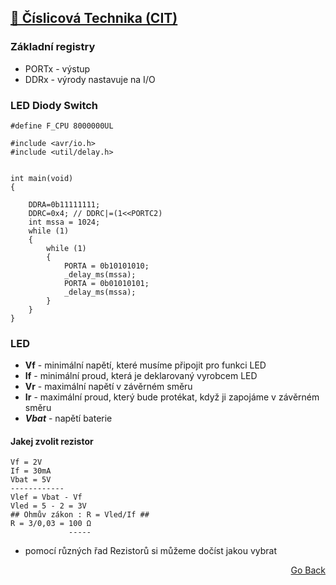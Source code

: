 ## [💯 Číslicová Technika (CIT)](./..)
### Základní registry
- PORTx - výstup
- DDRx - výrody nastavuje na I/O

### LED Diody Switch
```
#define F_CPU 8000000UL

#include <avr/io.h>
#include <util/delay.h>


int main(void)
{
    
    DDRA=0b11111111;
    DDRC=0x4; // DDRC|=(1<<PORTC2)
    int mssa = 1024;
	while (1) 
    {
		while (1)
		{
			PORTA = 0b10101010;
			_delay_ms(mssa);
			PORTA = 0b01010101;
			_delay_ms(mssa);	
		}
    }
}
```

### LED
- **Vf** - minimální napětí, které musíme připojit pro funkci LED
- **If** - minimální proud, která je deklarovaný vyrobcem LED
- **Vr** - maximální napětí v závěrném směru
- **Ir** - maximální proud, který bude protékat, když ji zapojáme v závěrném směru
- ***Vbat*** - napětí baterie

#### Jakej zvolit rezistor
```
Vf = 2V
If = 30mA
Vbat = 5V
------------
Vlef = Vbat - Vf
Vled = 5 - 2 = 3V
## Ohmův zákon : R = Vled/If ##
R = 3/0,03 = 100 Ω
             -----
```
- pomocí různých řad Rezistorů si můžeme dočíst jakou vybrat


<p align="right">
  <a href="./..">Go Back</a>
</p>
